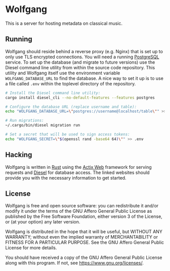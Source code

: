 # Wolfgang

This is a server for hosting metadata on classical music.

## Running

Wolfgang should reside behind a reverse proxy (e.g. Nginx) that is set up to
only use TLS encrypted connections. You will need a running
[PostgreSQL](https://www.postgresql.org/) service. To set up the database (and
migrate to future versions) use the Diesel command line utility from within
the source code repository. This utility and Wolfgang itself use the
environment variable `WOLFGANG_DATABASE_URL` to find the database. A nice way
to set it up is to use a file called `.env` within the toplevel directory of
the repository.

```bash
# Install the Diesel command line utility:
cargo install diesel_cli --no-default-features --features postgres

# Configure the database URL (replace username and table):
echo "WOLFGANG_DATABASE_URL=\"postgres://username@localhost/table\"" >> .env

# Run migrations:
~/.cargo/bin/diesel migration run

# Set a secret that will be used to sign access tokens:
echo "WOLFGANG_SECRET=\"$(openssl rand -base64 64)\"" >> .env
```

## Hacking

Wolfgang is written in [Rust](https://www.rust-lang.org) using the
[Actix Web](https://actix.rs/) framework for serving requests and
[Diesel](https://diesel.rs/) for database access. The linked websites should
provide you with the necessary information to get started.

## License

Wolfgang is free and open source software: you can redistribute it and/or
modify it under the terms of the GNU Affero General Public License as published
by the Free Software Foundation, either version 3 of the License, or (at your
option) any later version.

Wolfgang is distributed in the hope that it will be useful, but WITHOUT ANY
WARRANTY; without even the implied warranty of MERCHANTABILITY or FITNESS FOR
A PARTICULAR PURPOSE. See the GNU Affero General Public License for more
details.

You should have received a copy of the GNU Affero General Public License along
with this program. If not, see https://www.gnu.org/licenses/.
